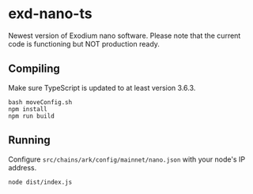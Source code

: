 # exd-nano-ts
Newest version of Exodium nano software. Please note that the current code is functioning but NOT production ready.

## Compiling

Make sure TypeScript is updated to at least version 3.6.3. 

```
bash moveConfig.sh
npm install
npm run build
```

## Running

Configure `src/chains/ark/config/mainnet/nano.json` with your node's IP address.

```
node dist/index.js
```